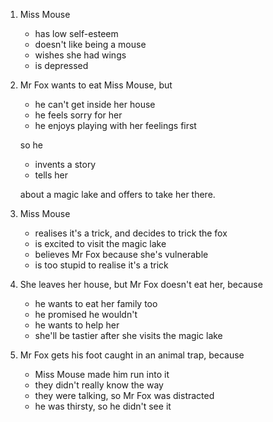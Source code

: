 ---
---

1. Miss Mouse

   * has low self-esteem
   * doesn't like being a mouse
   * wishes she had wings
   * is depressed

2. Mr Fox wants to eat Miss Mouse, but

   * he can't get inside her house
   * he feels sorry for her
   * he enjoys playing with her feelings first

   so he

   * invents a story
   * tells her

   about a magic lake and offers to take her there.

3. Miss Mouse

   * realises it's a trick, and decides to trick the fox
   * is excited to visit the magic lake
   * believes Mr Fox because she's vulnerable
   * is too stupid to realise it's a trick

4. She leaves her house, but Mr Fox doesn't eat her, because

   * he wants to eat her family too
   * he promised he wouldn't
   * he wants to help her
   * she'll be tastier after she visits the magic lake

5. Mr Fox gets his foot caught in an animal trap, because

   * Miss Mouse made him run into it
   * they didn't really know the way
   * they were talking, so Mr Fox was distracted
   * he was thirsty, so he didn't see it